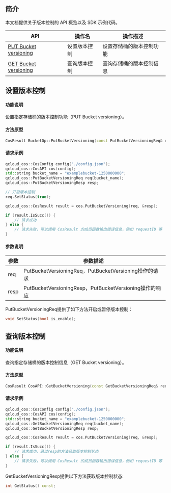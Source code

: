 ## 简介

本文档提供关于版本控制的 API 概览以及 SDK 示例代码。

| API                                                          | 操作名       | 操作描述                 |
| ------------------------------------------------------------ | ------------ | ------------------------ |
| [PUT Bucket versioning](https://cloud.tencent.com/document/product/436/19889) | 设置版本控制 | 设置存储桶的版本控制功能 |
| [GET Bucket versioning](https://cloud.tencent.com/document/product/436/19888) | 查询版本控制 | 查询存储桶的版本控制信息 |

## 设置版本控制

#### 功能说明

设置指定存储桶的版本控制功能（PUT Bucket versioning）。

#### 方法原型
```cpp
CosResult BucketOp::PutBucketVersioning(const PutBucketVersioningReq& req, PutBucketVersioningResp* resp);
```

#### 请求示例

```cpp
qcloud_cos::CosConfig config("./config.json");
qcloud_cos::CosAPI cos(config);
std::string bucket_name = "examplebucket-1250000000";
qcloud_cos::PutBucketVersioningReq req(bucket_name);
qcloud_cos::PutBucketVersioningResp resp;

// 开启版本控制
req.SetStatus(true);

qcloud_cos::CosResult result = cos.PutBucketVersioning(req, &resp);

if (result.IsSucc()) {
	// 请求成功
} else {
    // 请求失败，可以调用 CosResult 的成员函数输出错误信息，例如 requestID 等
} 
```

#### 参数说明

| 参数 | 参数描述                                  |
| ---- | ----------------------------------------- |
| req  | PutBucketVersioningReq，PutBucketVersioning操作的请求  |
| resp | PutBucketVersioningResp，PutBucketVersioning操作的响应 |

PutBucketVersioningReq提供了如下方法开启或暂停版本控制：

```cpp
void SetStatus(bool is_enable);
```


## 查询版本控制

#### 功能说明

查询指定存储桶的版本控制信息（GET Bucket versioning）。

#### 方法原型
```cpp
CosResult CosAPI::GetBucketVersioning(const GetBucketVersioningReq& request, GetBucketVersioningResp* response);
```

#### 请求示例

```cpp
qcloud_cos::CosConfig config("./config.json");
qcloud_cos::CosAPI cos(config);
std::string bucket_name = "examplebucket-1250000000";
qcloud_cos::GetBucketVersioningReq req(bucket_name);
qcloud_cos::GetBucketVersioningResp resp;

qcloud_cos::CosResult result = cos.PutBucketVersioning(req, &resp);

if (result.IsSucc()) {
	// 请求成功，通过resp的方法获取版本控制状态
} else {
    // 请求失败，可以调用 CosResult 的成员函数输出错误信息，例如 requestID 等
} 
```

GetBucketVersioningResp提供以下方法获取版本控制状态:

```cpp
int GetStatus() const;
```